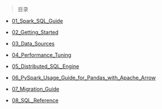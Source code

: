 
> 目录

- [01_Spark_SQL_Guide]()

- [02_Getting_Started]()

- [03_Data_Sources]()

- [04_Performance_Tuning]()

- [05_Distributed_SQL_Engine]()

- [06_PySpark_Usage_Guide_for_Pandas_with_Apache_Arrow]()

- [07_Migration_Guide]()

- [08_SQL_Reference]()